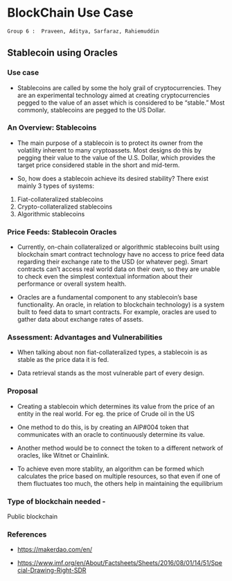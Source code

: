 # BlockChain Use Case
 ```sh
 Group 6 :  Praveen, Aditya, Sarfaraz, Rahiemuddin
 ```

## Stablecoin using Oracles

### Use case 
- Stablecoins are called by some the holy grail of cryptocurrencies.
They are an experimental technology aimed at creating cryptocurrencies pegged to the value of an asset 
which is considered to be “stable.” Most commonly, stablecoins are pegged to the US Dollar.

### An Overview: Stablecoins
- The main purpose of a stablecoin is to protect its owner from the volatility inherent to many cryptoassets. 
Most designs do this by pegging their value to the value of the U.S. Dollar, which provides the target 
price considered stable in the short and mid-term.

- So, how does a stablecoin achieve its desired stability? There exist mainly 3 types of systems:
1. Fiat-collateralized stablecoins
2. Crypto-collateralized stablecoins
3. Algorithmic stablecoins

### Price Feeds: Stablecoin Oracles
- Currently, on-chain collateralized or algorithmic stablecoins built using blockchain smart contract 
technology have no access to price feed data regarding their exchange rate to the USD (or whatever peg).
Smart contracts can’t access real world data on their own, so they are unable to check even the simplest 
contextual information about their performance or overall system health.

- Oracles are a fundamental component to any stablecoin’s base functionality. 
An oracle, in relation to blockchain technology) is a system built to feed data to smart contracts. 
For example, oracles are used to gather data about exchange rates of assets.

### Assessment: Advantages and Vulnerabilities
- When talking about non fiat-collateralized types, a stablecoin is as stable as the price data it is fed.

- Data retrieval stands as the most vulnerable part of every design.

### Proposal
- Creating a stablecoin which determines its value from the price of an entity in the real world.
For eg. the price of Crude oil in the US

- One method to do this, is by creating an AIP#004 token that communicates with an oracle to continuously determine its value.

- Another method would be to connect the token to a different network of oracles, like Witnet or Chainlink.

- To achieve even more stablity, an algorithm can be formed which calculates the price based on multiple resources,
so that even if one of them fluctuates too much, the others help in maintaining the equilibrium

### Type of blockchain needed - 
Public blockchain

### References
- https://makerdao.com/en/

- https://www.imf.org/en/About/Factsheets/Sheets/2016/08/01/14/51/Special-Drawing-Right-SDR